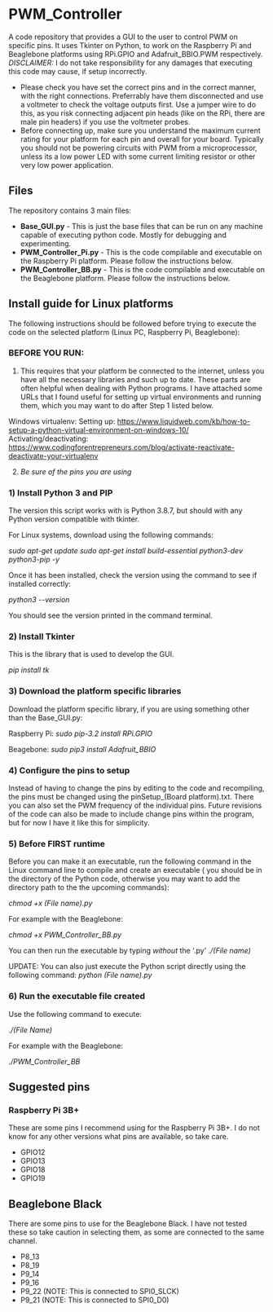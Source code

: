# PWM_Controller
A code repository that provides a GUI to the user to control PWM on specific pins. It uses Tkinter on Python, to work on the Raspberry Pi and Beaglebone platforms using RPi.GPIO and Adafruit_BBIO.PWM respectively.
_DISCLAIMER:_ I do not take responsibility for any damages that executing this code may cause, if setup incorrectly. 
* Please check you have set the correct pins and in the correct manner, with the right connections. Preferrably have them disconnected and use a voltmeter to check the voltage outputs first. Use a jumper wire to do this, as you risk connecting adjacent pin heads (like on the RPi, there are male pin headers) if you use the voltmeter probes. 
* Before connecting up, make sure you understand the maximum current rating for your platform for each pin and overall for your board. Typically you should not be powering circuits with PWM from a microprocessor, unless its a low power LED with some current limiting resistor or other very low power application.

## Files
The repository contains 3 main files:
* **Base_GUI.py** - This is just the base files that can be run on any machine capable of executing python code. Mostly for debugging and experimenting.
* **PWM_Controller_Pi.py** - This is the code compilable and executable on the Raspberry Pi platform. Please follow the instructions below.
* **PWM_Controller_BB.py** - This is the code compilable and executable on the Beaglebone platform. Please follow the instructions below.

## Install guide for Linux platforms
The following instructions should be followed before trying to execute the code on the selected platform (Linux PC, Raspberry Pi, Beaglebone):

### BEFORE YOU RUN:
1) This requires that your platform be connected to the internet, unless you have all the necessary libraries and such up to date. These parts are often helpful when dealing with Python programs. I have attached some URLs that I found useful for setting up virtual environments and running them, which you may want to do after Step 1 listed below.

Windows virtualenv:
Setting up: https://www.liquidweb.com/kb/how-to-setup-a-python-virtual-environment-on-windows-10/
Activating/deactivating: https://www.codingforentrepreneurs.com/blog/activate-reactivate-deactivate-your-virtualenv

2) *Be sure of the pins you are using*

### 1) Install Python 3 and PIP

The version this script works with is Python 3.8.7, but should with any Python version compatible with tkinter.

For Linux systems, download using the following commands:

*sudo apt-get update*
*sudo apt-get install build-essential python3-dev python3-pip -y*

Once it has been installed, check the version using the command to see if installed correctly:

*python3 --version*

You should see the version printed in the command terminal.

### 2) Install Tkinter

This is the library that is used to develop the GUI. 

*pip install tk*

### 3) Download the platform specific libraries
Download the platform specific library, if you are using something other than the Base_GUI.py:

Raspberry Pi:
*sudo pip-3.2 install RPi.GPIO*

Beagebone:
*sudo pip3 install Adafruit_BBIO*

### 4) Configure the pins to setup

Instead of having to change the pins by editing to the code and recompiling, the pins must be changed using the pinSetup_(Board platform).txt. There you can also set the 
PWM frequency of the individual pins. Future revisions of the code can also be made to include change pins within the program, but for now I have it like this for simplicity.

### 5) Before FIRST runtime

Before you can make it an executable, run the following command in the Linux command line to compile and create an executable ( you should be in the directory of the Python code, otherwise you may want to add the directory path to the the upcoming commands):

_chmod +x (File name).py_

For example with the Beaglebone:

_chmod +x PWM_Controller_BB.py_

You can then run the executable by typing *without* the '.py'
_./(File name)_

UPDATE: You can also just execute the Python script directly using the following command:
_python (File name).py_

### 6) Run the executable file created
Use the following command to execute:

_./(File Name)_

For example with the Beaglebone:

_./PWM_Controller_BB_

## Suggested pins
### Raspberry Pi 3B+
These are some pins I recommend using for the Raspberry Pi 3B+. I do not know for any other versions what pins are available, so take care.
* GPIO12
* GPIO13
* GPIO18
* GPIO19

## Beaglebone Black
There are some pins to use for the Beaglebone Black. I have not tested these so take caution in selecting them, as some are connected to the same channel.
* P8_13
* P8_19
* P9_14
* P9_16
* P9_22 (NOTE: This is connected to SPI0_SLCK)
* P9_21 (NOTE: This is connected to SPI0_D0)
